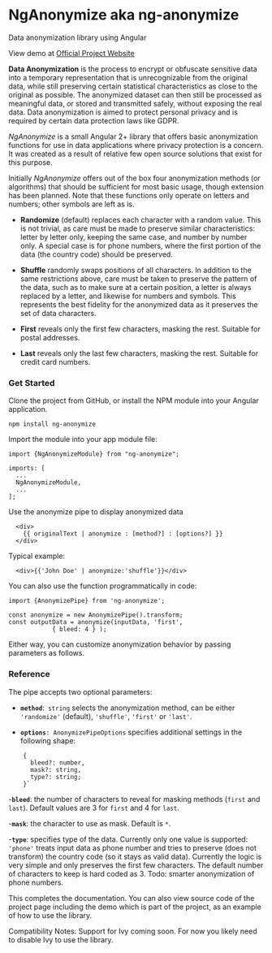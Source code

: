 # NgAnonymize aka ng-anonymize
Data anonymization library using Angular

View demo at [Official Project Website](https://nganon.bachmi.com)

**Data Anonymization** is the process to encrypt or obfuscate sensitive data into a temporary representation that is unrecognizable from the original data, while still preserving certain statistical characteristics as close to the original as possible. The anonymized dataset can then still be processed as meaningful data, or stored and transmitted safely, without exposing the real data. Data anonymization is aimed to protect personal privacy and is required by certain data protection laws like GDPR.

_NgAnonymize_ is a small Angular 2+ library that offers basic anonymization functions for use in data applications where privacy protection is a concern. It was created as a result of relative few open source solutions that exist for this purpose.

Initially _NgAnonymize_ offers out of the box four anonymization methods (or algorithms) that should be sufficient for most basic usage, though extension has been planned. Note that these functions only operate on letters and numbers; other symbols are left as is.

- **Randomize** (default) replaces each character with a random value. This is not trivial, as care must be made to preserve similar characteristics: letter by letter only, keeping the same case, and number by number only. A special case is for phone numbers, where the first portion of the data (the country code) should be preserved.

- **Shuffle** randomly swaps positions of all characters. In addition to the same restrictions above, care must be taken to preserve the pattern of the data, such as to make sure at a certain position, a letter is always replaced by a letter, and likewise for numbers and symbols. This represents the best fidelity for the anonymized data as it preserves the set of data characters.

- **First** reveals only the first few characters, masking the rest. Suitable for postal addresses.

- **Last** reveals only the last few characters, masking the rest. Suitable for credit card numbers.

### Get Started

Clone the project from GitHub, or install the NPM module into your Angular application.

`npm install ng-anonymize`

Import the module into your app module file:

    import {NgAnonymizeModule} from "ng-anonymize";

    imports: [
      ...
      NgAnonymizeModule,
      ...
    ];
      
Use the anonymize pipe to display anonymized data

      <div>
        {{ originalText | anonymize : [method?] : [options?] }}
      </div>
      
Typical example:

      <div>{{'John Doe' | anonymize:'shuffle'}}</div>
      
You can also use the function programmatically in code:

    import {AnonymizePipe} from 'ng-anonymize';
    
    const anonymize = new AnonymizePipe().transform;
    const outputData = anonymize(inputData, 'first', 
                { bleed: 4 } );

Either way, you can customize anonymization behavior by passing parameters as follows.

### Reference

The pipe accepts two optional parameters:

- **`method`**:` string` selects the anonymization method, can be either `'randomize'` (default), `'shuffle'`, `'first'` or `'last'`.

- **`options`**`: AnonymizePipeOptions` specifies additional settings in the following shape:

~~~~
    {
      bleed?: number,
      mask?: string,
      type?: string;
    }`
~~~~    

   -**`bleed`**: the number of characters to reveal for masking methods (`first` and `last`). Default values are 3 for `first` and 4 for `last`.

   -**`mask`**: the character to use as mask. Default is `*`.

   -**`type`**: specifies type of the data. Currently only one value is supported: `'phone'` treats input data as phone number and tries to preserve (does not transform) the country code (so it stays as valid data). Currently the logic is very simple and only preserves the first few characters. The default number of characters to keep is hard coded as 3. Todo: smarter anonymization of phone numbers.

This completes the documentation. You can also view source code of the project page including the demo which is part of the project, as an example of how to use the library.

Compatibility Notes: Support for Ivy coming soon. For now you likely need to disable Ivy to use the library.
